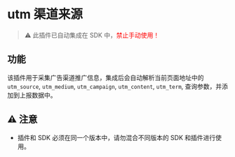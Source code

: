 # utm 渠道来源
>⚠️ 此插件已自动集成在 SDK 中，<font color=red>禁止手动使用！</font>

## 功能
该插件用于采集广告渠道推广信息，集成后会自动解析当前页面地址中的 
`utm_source`,
`utm_medium`,
`utm_campaign`,
`utm_content`,
`utm_term`,
查询参数，并添加到上报数据中。

## ⚠️ 注意
- 插件和 SDK 必须在同一个版本中，请勿混合不同版本的 SDK 和插件进行使用。